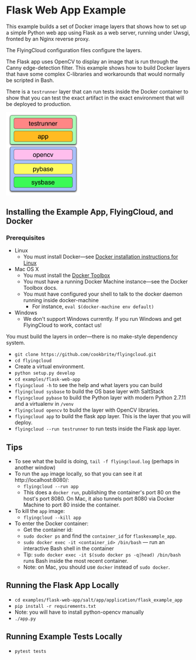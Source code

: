 # Flask Web App Example

This example builds a set of Docker image layers that shows how
to set up a simple Python web app using Flask as a web server,
running under Uwsgi, fronted by an Nginx reverse proxy.

The FlyingCloud configuration files configure the layers.

The Flask app uses OpenCV to display an image
that is run through the Canny edge-detection filter.
This example shows how to build Docker layers
that have some complex C-libraries and workarounds
that would normally be scripted in Bash.

There is a `testrunner` layer that can run tests inside the Docker container
to show that you can test the exact artifact
in the exact environment that will be deployed to production.

<img src="flask_example_app_layers.png" width="40%" height="40%" alt="Flask Example App Layers">

## Installing the Example App, FlyingCloud, and Docker

### Prerequisites

* Linux
  * You must install Docker—see [Docker installation instructions for Linux](https://docs.docker.com/linux/step_one/)
* Mac OS X
  * You must install the [Docker Toolbox](https://www.docker.com/products/docker-toolbox)
  * You must have a running Docker Machine instance—see the Docker Toolbox docs.
  * You must have configured your shell to talk to the docker daemon running
    inside docker-machine
    * For instance, `eval $(docker-machine env default)`
* Windows
  * We don't support Windows currently.
    If you run Windows and get FlyingCloud to work, contact us!

You must build the layers in order—there is no make-style dependency system.

* `git clone https://github.com/cookbrite/flyingcloud.git`
* `cd flyingcloud`
* Create a virtual environment.
* `python setup.py develop`
* `cd examples/flask-web-app`
* `flyingcloud -h` to see the help and what layers you can build
* `flyingcloud sysbase` to build the OS base layer with SaltStack
* `flyingcloud pybase` to build the Python layer with
    modern Python 2.7.11 and a virtualenv in `/venv`
* `flyingcloud opencv` to build the layer with OpenCV libraries.
* `flyingcloud app` to build the flask app layer. This is the layer that you will deploy.
* `flyingcloud --run testrunner` to run tests inside the Flask app layer.

## Tips

* To see what the build is doing, `tail -f flyingcloud.log` (perhaps in another window)
* To run the `app` image locally, so that you can see it at http://localhost:8080/:
  * `flyingcloud --run app`
  * This does a `docker run`, publishing the container's port 80 on the host's port 8080.
    On Mac, it also tunnels port 8080 via Docker Machine to port 80 inside the container.
* To kill the `app` image:
  * `flyingcloud --kill app`
* To enter the Docker container:
  * Get the container id:
  * `sudo docker ps` and find the `container_id` for `flaskexample_app`.
  * `sudo docker exec -it <container_id> /bin/bash`
    — run an interactive Bash shell in the container
  * Tip: `sudo docker exec -it $(sudo docker ps -q|head) /bin/bash`
    runs Bash inside the most recent container.
  * Note: on Mac, you should use `docker` instead of `sudo docker`.
  
  
## Running the Flask App Locally

* `cd examples/flask-web-app/salt/app/application/flask_example_app`
* `pip install -r requirements.txt`
* Note: you will have to install python-opencv manually
* `./app.py`

## Running Example Tests Locally

* `pytest tests`